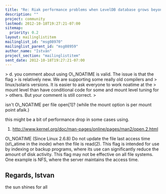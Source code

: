 ```yaml
---
title: "Re: Riak performance problems when LevelDB database grows beyond 16GB"
description: ""
project: community
lastmod: 2012-10-18T19:27:21-07:00
sitemap:
  priority: 0.2
layout: mailinglistitem
mailinglist_id: "msg08970"
mailinglist_parent_id: "msg08959"
author_name: "István"
project_section: "mailinglistitem"
sent_date: 2012-10-18T19:27:21-07:00
---
```



&gt; d. you comment about using O\\_NOATIME is valid. The issue is that the flag 
&gt; is relatively new. We are supporting some really old compilers and 
&gt; linux/solaris versions. It is easier to ask everyone to work noatime at the 
&gt; mount level than have conditional code for some and mount level tuning for 
&gt; others. But your comment is still correct.
&gt;


isn't O\\_NOATIME per file open[1]? (while the mount option is per mount
point afaik.)

this might be a bit of performance drop in some cases using.


1. http://www.kernel.org/doc/man-pages/online/pages/man2/open.2.html

O\\_NOATIME (Since Linux 2.6.8)
 Do not update the file last access time (st\\_atime in the
inode) when
 the file is read(2). This flag is intended for use by indexing or
 backup programs, where its use can significantly reduce
the amount of
 disk activity. This flag may not be effective on all
file systems.
 One example is NFS, where the server maintains the access time.


Regards,
Istvan
-- 
the sun shines for all

